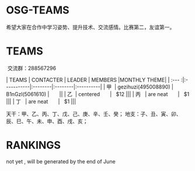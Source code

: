 # OSG-TEAMS
希望大家在合作中学习姿势、提升技术、交流感情。比赛第二，友谊第一。


# TEAMS

  交流群：288567296

| TEAMS | CONTACTER  | LEADER | MEMBERS |MONTHLY THEME|
| :--- :|:-----------|:--------|:--------|:----------|
| 甲    | gezihuzi(495008890) | B1nGzl(5061610) |        ||
| 乙   | centered        |   $12 |||
| 丙   | are neat        |    $1 |||
| 丁   | are neat        |    $1 |||


天干：甲、乙、丙、丁、戊、己、庚、辛、壬、癸；
地支：子、丑、寅、卯、辰、巳、午、未、申、酉、戌、亥；

# RANKINGS

not yet , will be generated by the end of June 
